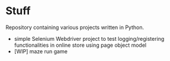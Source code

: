 # Stuff

Repository containing various projects written in Python.
- simple Selenium Webdriver project to test logging/registering functionalities in online store using page object model
- [WIP] maze run game
